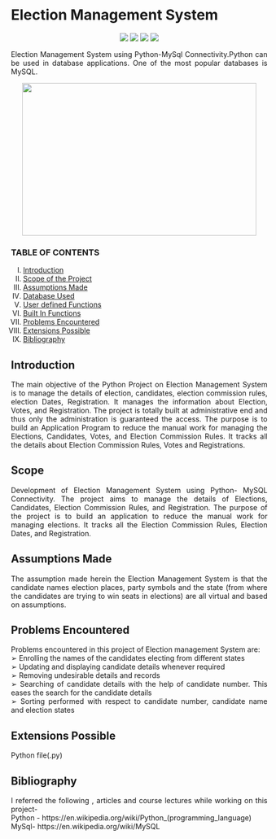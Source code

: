  <h1>Election Management System</h1>
 
 <p align="center">
<img src="https://img.shields.io/badge/made%20by%20-Aarti-blue">
<img src="https://img.shields.io/badge/Python-orange">
<img src="https://img.shields.io/badge/contributions-Welcome-brightgreen">
<img src="https://badges.frapsoft.com/os/v1/open-source.svg?v=103">
</p>
 
 
 <p align="justify">
 Election Management System using Python-MySql Connectivity.Python can be used in database applications. One of the most popular databases is MySQL.

  
 </p>
 
 
 </p>
 <p align="center">
  <img width="460" height="300" src="https://user-images.githubusercontent.com/116307514/218083494-c9ec839e-0359-4afb-a001-514283486ced.png">
</p>

<h3> TABLE OF CONTENTS </h3>
<ol type="I">
    <li><a href="#intro"> Introduction  </a></li>
    <li><a href="#scope"> Scope of the Project </a></li>
    <li><a href="#assump"> Assumptions Made </a></li>
    <li><a href="#database"> Database Used </a></li>
    <li><a href="#user"> User defined Functions </a></li>
    <li><a href="#builtin"> Built In Functions </a></li>
    <li><a href="#prob"> Problems Encountered </a></li>
    <li><a href="#extension"> Extensions Possible </a></li>
    <li><a href="#biblio"> Bibliography </a></li>
    
 </ol>
 <h2 id="intro">Introduction</h2>
 <p align="justify">
   The main objective of the Python Project on Election Management System is to manage the details of election, candidates, election commission rules, election Dates,
Registration. It manages the information about Election, Votes, and Registration. The project is totally built at administrative end and thus only the administration is guaranteed the access. The purpose is to build an Application Program to reduce the manual work for managing the Elections, Candidates, Votes, and Election Commission Rules. It tracks all the details about Election Commission Rules, Votes and Registrations.
</p>

<h2 id="scope">Scope</h2>
 <p align="justify">
   Development of Election Management System using Python- MySQL Connectivity. The project aims to manage the details of Elections, Candidates, Election Commission Rules, and Registration. The purpose of the project is to build an application to reduce the manual work for managing elections. It tracks all the Election Commission Rules, Election Dates, and Registration.
</p>

<h2 id="assump">Assumptions Made</h2>
 <p align="justify">
   The assumption made herein the Election Management System is that the candidate
names election places, party symbols and the state (from where the candidates are trying
to win seats in elections) are all virtual and based on assumptions.
</p>

<h2 id="prob">Problems Encountered</h2>
 <p align="justify">
  Problems encountered in this project of Election management System are:  <br>
   ➢ Enrolling the names of the candidates electing from different states <br>
   ➢ Updating and displaying candidate details whenever required <br>
   ➢ Removing undesirable details and records <br>
   ➢ Searching of candidate details with the help of candidate number. This eases the search for the candidate details <br>
   ➢ Sorting performed with respect to candidate number, candidate name and election states <br>
</p>

<h2 id="extension">Extensions Possible </h2>
 <p align="justify">
  Python file(.py)
</p>

<h2 id="biblio">Bibliography </h2>
 <p align="justify">
   I referred the following , articles and course lectures while working on this project- <br>
    Python - https://en.wikipedia.org/wiki/Python_(programming_language)  <br>
    MySql- https://en.wikipedia.org/wiki/MySQL  <br>
 </p>
   
</p>

 
     











